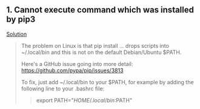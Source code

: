 ## 1. Cannot execute command which was installed by pip3
[Solution](https://stackoverflow.com/questions/35898734/pip-installs-packages-successfully-but-executables-not-found-from-command-line/59436732#59436732)

> The problem on Linux is that pip install ... drops scripts into ~/.local/bin and this is not on the default Debian/Ubuntu $PATH.
>
> Here's a GitHub issue going into more detail: https://github.com/pypa/pip/issues/3813
> 
> To fix, just add ~/.local/bin to your $PATH, for example by adding the following line to your .bashrc file:
>
>> export PATH="$HOME/.local/bin:$PATH"
